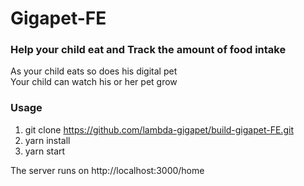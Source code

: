 # Gigapet-FE

### Help your child eat and Track the amount of food intake

As your child eats so does his digital pet  
 Your child can watch his or her pet grow

### Usage

1. git clone https://github.com/lambda-gigapet/build-gigapet-FE.git
1. yarn install
1. yarn start

The server runs on http://localhost:3000/home
